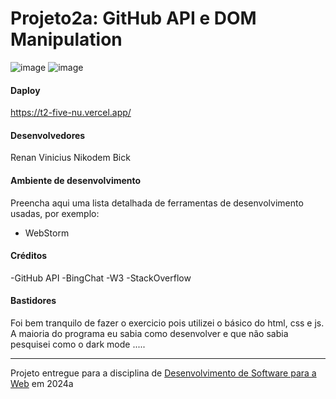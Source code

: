 # Projeto2a: GitHub API e DOM Manipulation

![image](https://github.com/elc1090/project2a-2024a-renan/assets/76953726/33ea2820-df6b-49b1-8a05-5c306a5ce98a)
![image](https://github.com/elc1090/project2a-2024a-renan/assets/76953726/834a4c9c-1462-4fbf-9ceb-031f2127889d)

#### Daploy
https://t2-five-nu.vercel.app/
#### Desenvolvedores

Renan Vinicius Nikodem Bick  

#### Ambiente de desenvolvimento

Preencha aqui uma lista detalhada de ferramentas de desenvolvimento usadas, por exemplo:
- WebStorm

#### Créditos

-GitHub API
-BingChat
-W3
-StackOverflow

#### Bastidores

Foi bem tranquilo de fazer o exercicio pois utilizei o básico do html, css e js.
A maioria do programa eu sabia como desenvolver e que não sabia pesquisei como o dark mode .....

---
Projeto entregue para a disciplina de [Desenvolvimento de Software para a Web](http://github.com/andreainfufsm/elc1090-2024a) em 2024a
